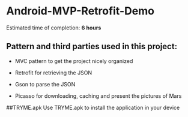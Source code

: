 # Android-MVP-Retrofit-Demo
Estimated time of completion: **6 hours**

## Pattern and third parties used in this project: 
- MVC pattern to get the project nicely organized

- Retrofit for retrieving the JSON

- Gson to parse the JSON 

- Picasso for downloading, caching and present the pictures of Mars

##TRYME.apk
Use TRYME.apk to install the application in your device
